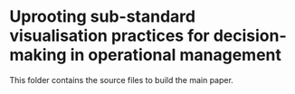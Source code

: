 # Uprooting sub-standard visualisation practices for decision-making in operational management

This folder contains the source files to build the main paper. 
